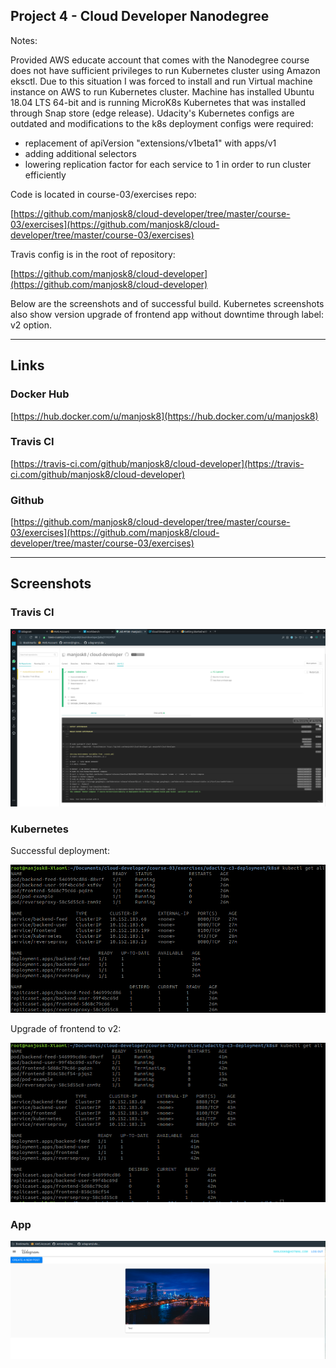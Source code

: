 ## Project 4 - Cloud Developer Nanodegree

Notes:

Provided AWS educate account that comes with the Nanodegree course does not have sufficient privileges to run Kubernetes cluster using Amazon eksctl. Due to this situation I was forced to install and run Virtual machine instance on AWS to run Kubernetes cluster.
Machine has installed Ubuntu 18.04 LTS 64-bit and is running MicroK8s Kubernetes that was installed through Snap store (edge release).
Udacity's Kubernetes configs are outdated and modifications to the k8s deployment configs were required:

- replacement of apiVersion "extensions/v1beta1" with apps/v1
- adding additional selectors
- lowering replication factor for each service to 1 in order to run cluster efficiently

Code is located in course-03/exercises repo:

[https://github.com/manjosk8/cloud-developer/tree/master/course-03/exercises](https://github.com/manjosk8/cloud-developer/tree/master/course-03/exercises)

Travis config is in the root of repository:

[https://github.com/manjosk8/cloud-developer](https://github.com/manjosk8/cloud-developer)

Below are the screenshots and of successful build. Kubernetes screenshots also show version upgrade of frontend app without downtime through label: v2 option.

---

## Links

### Docker Hub

[https://hub.docker.com/u/manjosk8](https://hub.docker.com/u/manjosk8)

### Travis CI

[https://travis-ci.com/github/manjosk8/cloud-developer](https://travis-ci.com/github/manjosk8/cloud-developer)

### Github

[https://github.com/manjosk8/cloud-developer/tree/master/course-03/exercises](https://github.com/manjosk8/cloud-developer/tree/master/course-03/exercises)

---

## Screenshots

### Travis CI

![screenshot](https://github.com/manjosk8/cloud-developer/blob/master/course-03/exercises/screenshots/travis_successfull_build.png)

### Kubernetes

Successful deployment:

![screenshot](https://github.com/manjosk8/cloud-developer/blob/master/course-03/exercises/screenshots/kubernetes_deployment.png)

Upgrade of frontend to v2:

![screenshot](https://github.com/manjosk8/cloud-developer/blob/master/course-03/exercises/screenshots/kubernetes_live_version_upgrade.png)

### App

![screenshot](https://github.com/manjosk8/cloud-developer/blob/master/course-03/exercises/screenshots/udagram_app.png)